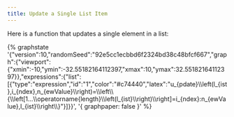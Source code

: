 ```yaml
---
title: Update a Single List Item
---
```


Here is a function that updates a single element in a list:

{% graphstate
'{"version":10,"randomSeed":"92e5cc1ecbbd6f2324bd38c48bfcf667","graph":{"viewport":{"xmin":-10,"ymin":-32.55182164112397,"xmax":10,"ymax":32.55182164112397}},"expressions":{"list":[{"type":"expression","id":"1","color":"#c74440","latex":"u_{pdate}\\\\left(l_{ist},i_{ndex},n_{ewValue}\\\\right)=\\\\left\\\\{\\\\left[1...\\\\operatorname{length}\\\\left(l_{ist}\\\\right)\\\\right]=i_{ndex}:n_{ewValue},l_{ist}\\\\right\\\\}"}]}}', '{ graphpaper: false }' %}
